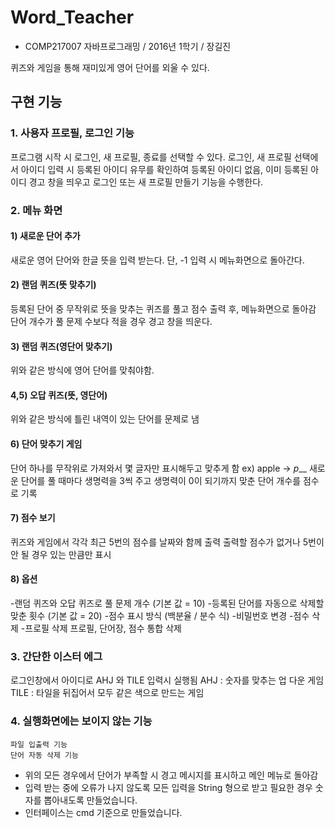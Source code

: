 # Word_Teacher
* COMP217007 자바프로그래밍 / 2016년 1학기 / 장길진

퀴즈와 게임을 통해 재미있게 영어 단어를 외울 수 있다.


## 구현 기능
### 1. 사용자 프로필, 로그인 기능
프로그램 시작 시 로그인, 새 프로필, 종료를 선택할 수 있다.
로그인, 새 프로필 선택에서 아이디 입력 시 등록된 아이디 유무를 확인하여
등록된 아이디 없음, 이미 등록된 아이디 경고 창을 띄우고
로그인 또는 새 프로필 만들기 기능을 수행한다.

### 2. 메뉴 화면
#### 1) 새로운 단어 추가
새로운 영어 단어와 한글 뜻을 입력 받는다.
단, -1 입력 시 메뉴화면으로 돌아간다.
#### 2) 랜덤 퀴즈(뜻 맞추기)
등록된 단어 중 무작위로 뜻을 맞추는 퀴즈를 풀고
점수 출력 후, 메뉴화면으로 돌아감
단어 개수가 풀 문제 수보다 적을 경우 경고 창을 띄운다.
#### 3) 랜덤 퀴즈(영단어 맞추기)
위와 같은 방식에 영어 단어를 맞춰야함.
####  4,5) 오답 퀴즈(뜻, 영단어)
위와 같은 방식에 틀린 내역이 있는 단어를 문제로 냄
####  6) 단어 맞추기 게임
단어 하나를 무작위로 가져와서 몇 글자만 표시해두고 맞추게 함
ex) apple -> _p___
새로운 단어를 풀 때마다 생명력을 3씩 주고
생명력이 0이 되기까지 맞춘 단어 개수를 점수로 기록
#### 7) 점수 보기
퀴즈와 게임에서 각각 최근 5번의 점수를 날짜와 함께 출력
출력할 점수가 없거나 5번이 안 될 경우 있는 만큼만 표시
#### 8) 옵션
-랜덤 퀴즈와 오답 퀴즈로 풀 문제 개수 (기본 값 = 10)
-등록된 단어를 자동으로 삭제할 맞춘 횟수 (기본 값 = 20)
-점수 표시 방식 (백분율 / 분수 식)
-비밀번호 변경
-점수 삭제 
-프로필 삭제 프로필, 단어장, 점수 통합 삭제 

### 3. 간단한 이스터 에그
로그인창에서 아이디로 AHJ 와 TILE 입력시 실행됨
AHJ : 숫자를 맞추는 업 다운 게임
TILE : 타일을 뒤집어서 모두 같은 색으로 만드는 게임

### 4. 실행화면에는 보이지 않는 기능
	파일 입출력 기능
	단어 자동 삭제 기능

* 위의 모든 경우에서 단어가 부족할 시 경고 메시지를 표시하고 메인 메뉴로 돌아감 
* 입력 받는 중에 오류가 나지 않도록 모든 입력을 String 형으로 받고 필요한 경우 숫자를 뽑아내도록 만들었습니다.
* 인터페이스는 cmd 기준으로 만들었습니다.
